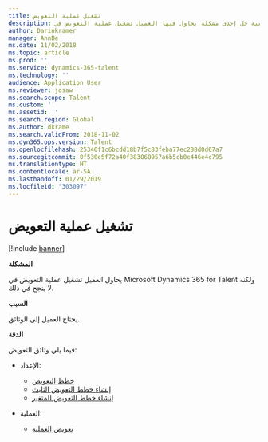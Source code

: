 ```yaml
---
title: تشغيل عملية التعويض
description: يشرح هذا المقال كيفية حل إحدى مشكلة يحاول فيها العميل تشغيل عملية التعويض في Microsoft Dynamics 365 for Talent ولكنه لا ينجح في ذلك.
author: Darinkramer
manager: AnnBe
ms.date: 11/02/2018
ms.topic: article
ms.prod: ''
ms.service: dynamics-365-talent
ms.technology: ''
audience: Application User
ms.reviewer: josaw
ms.search.scope: Talent
ms.custom: ''
ms.assetid: ''
ms.search.region: Global
ms.author: dkrame
ms.search.validFrom: 2018-11-02
ms.dyn365.ops.version: Talent
ms.openlocfilehash: 25340f1c6bcdd18b7f5c83feba77ec288d0d67a7
ms.sourcegitcommit: 0f530e5f72a40f383868957a6b5cb0e446e4c795
ms.translationtype: HT
ms.contentlocale: ar-SA
ms.lasthandoff: 01/29/2019
ms.locfileid: "303097"
---
```

# <a name="run-the-compensation-process"></a>تشغيل عملية التعويض

[!include [banner](includes/banner.md)]

**المشكلة**

يحاول العميل تشغيل عملية التعويض في Microsoft Dynamics 365 for Talent ولكنه لا ينجح في ذلك.

**السبب**

يحتاج العميل إلى الوثائق.

**‏‏الدقة**

فيما يلي وثائق التعويض:

- الإعداد:

    - [خطط التعويض](https://docs.microsoft.com/en-us/dynamics365/unified-operations/talent/compensation-plans)
    - [إنشاء خطط التعويض الثابت](https://docs.microsoft.com/en-us/dynamics365/unified-operations/talent/create-fixed-compensation-plans)
    - [إنشاء خطط التعويض المتغير](https://docs.microsoft.com/en-us/dynamics365/unified-operations/talent/create-variable-compensation-plans)

- العملية:

    - [تعويض العملية](https://docs.microsoft.com/en-us/dynamics365/unified-operations/talent/process-compensation)
